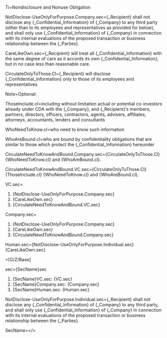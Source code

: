 Ti=Nondisclosure and Nonuse Obligation

NotDisclose-UseOnlyForPurpose.Company.sec={_Recipient} shall not disclose any {_Confidential_Information} of {_Company} to any third party (other than to its employees and representatives as provided for below), and shall only use {_Confidential_Information} of {_Company} in connection with its internal evaluations of the proposed transaction or business relationship between the {_Parties}.


CareLikeOwn.sec={_Recipient} will treat all {_Confidential_Information} with the same degree of care as it accords its own {_Confidential_Information}, but in no case less than reasonable care.

CirculateOnlyToThose.Cl={_Recipient} will disclose {_Confidential_Information} only to those of its employees and representatives

Note=Optional:

ThoseInclude.cl=including without limitation actual or potential co-investors already under CDA with the {_Company}, and {_Recipient}’s members, partners, directors, officers, contractors, agents, advisers, affiliates, attorneys, accountants, lenders and consultants

WhoNeedToKnow.cl=who need to know such information 

WhoAreBound.cl=who are bound by confidentiality obligations that are similar to those which protect the {_Confidential_Information} hereunder

CirculateNeedToKnowAndBound.Company.sec={CirculateOnlyToThose.Cl} {WhoNeedToKnow.cl} and {WhoAreBound.cl}.

CirculateNeedToKnowAndBound.VC.sec={CirculateOnlyToThose.Cl} {ThoseInclude.cl} {WhoNeedToKnow.cl} and {WhoAreBound.cl}.

VC.sec=<ol><li>{NotDisclose-UseOnlyForPurpose.Company.sec}</li><li>{CareLikeOwn.sec}</li><li>{CirculateNeedToKnowAndBound.VC.sec}</li></ol>

Company.sec=<ol><li>{NotDisclose-UseOnlyForPurpose.Company.sec}</li><li>{CareLikeOwn.sec}</li><li>{CirculateNeedToKnowAndBound.Company.sec}</li></ol>

Human.sec={NotDisclose-UseOnlyForPurpose.Individual.sec} {CareLikeOwn.sec}

=[G/Z/Base]

sec=<span class="select">{SecName}sec</span><ol><li><span class='select'>{SecName}VC.sec: </span>{VC.sec}</span></li><li><span class='select'>{SecName}Company.sec: </span>{Company.sec}</span></li><li><span class='select'>{SecName}Human.sec: </span>{Human.sec}</span></li></ol>

NotDisclose-UseOnlyForPurpose.Individual.sec={_Recipient} shall not disclose any {_Confidential_Information} of {_Company} to any third party, and shall only use {_Confidential_Information} of {_Company} in connection with its internal evaluations of the proposed transaction or business relationship between the {_Parties}.



SecName=</>